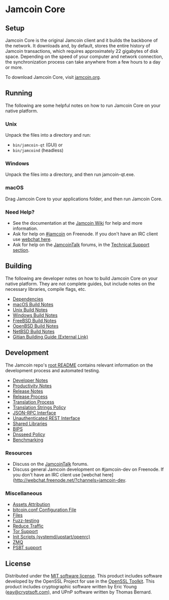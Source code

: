Jamcoin Core
=============

Setup
---------------------
Jamcoin Core is the original Jamcoin client and it builds the backbone of the network. It downloads and, by default, stores the entire history of Jamcoin transactions, which requires approximately 22 gigabytes of disk space. Depending on the speed of your computer and network connection, the synchronization process can take anywhere from a few hours to a day or more.

To download Jamcoin Core, visit [jamcoin.org](https://jamcoin.org/).

Running
---------------------
The following are some helpful notes on how to run Jamcoin Core on your native platform.

### Unix

Unpack the files into a directory and run:

- `bin/jamcoin-qt` (GUI) or
- `bin/jamcoind` (headless)

### Windows

Unpack the files into a directory, and then run jamcoin-qt.exe.

### macOS

Drag Jamcoin Core to your applications folder, and then run Jamcoin Core.

### Need Help?

* See the documentation at the [Jamcoin Wiki](https://jamcoin.info/)
for help and more information.
* Ask for help on [#jamcoin](http://webchat.freenode.net?channels=jamcoin) on Freenode. If you don't have an IRC client use [webchat here](http://webchat.freenode.net?channels=jamcoin).
* Ask for help on the [JamcoinTalk](https://jamcointalk.io/) forums, in the [Technical Support section](https://jamcointalk.io/c/technical-support).

Building
---------------------
The following are developer notes on how to build Jamcoin Core on your native platform. They are not complete guides, but include notes on the necessary libraries, compile flags, etc.

- [Dependencies](dependencies.md)
- [macOS Build Notes](build-osx.md)
- [Unix Build Notes](build-unix.md)
- [Windows Build Notes](build-windows.md)
- [FreeBSD Build Notes](build-freebsd.md)
- [OpenBSD Build Notes](build-openbsd.md)
- [NetBSD Build Notes](build-netbsd.md)
- [Gitian Building Guide (External Link)](https://github.com/bitcoin-core/docs/blob/master/gitian-building.md)

Development
---------------------
The Jamcoin repo's [root README](/README.md) contains relevant information on the development process and automated testing.

- [Developer Notes](developer-notes.md)
- [Productivity Notes](productivity.md)
- [Release Notes](release-notes.md)
- [Release Process](release-process.md)
- [Translation Process](translation_process.md)
- [Translation Strings Policy](translation_strings_policy.md)
- [JSON-RPC Interface](JSON-RPC-interface.md)
- [Unauthenticated REST Interface](REST-interface.md)
- [Shared Libraries](shared-libraries.md)
- [BIPS](bips.md)
- [Dnsseed Policy](dnsseed-policy.md)
- [Benchmarking](benchmarking.md)

### Resources
* Discuss on the [JamcoinTalk](https://jamcointalk.io/) forums.
* Discuss general Jamcoin development on #jamcoin-dev on Freenode. If you don't have an IRC client use [webchat here](http://webchat.freenode.net/?channels=jamcoin-dev.

### Miscellaneous
- [Assets Attribution](assets-attribution.md)
- [bitcoin.conf Configuration File](bitcoin-conf.md)
- [Files](files.md)
- [Fuzz-testing](fuzzing.md)
- [Reduce Traffic](reduce-traffic.md)
- [Tor Support](tor.md)
- [Init Scripts (systemd/upstart/openrc)](init.md)
- [ZMQ](zmq.md)
- [PSBT support](psbt.md)

License
---------------------
Distributed under the [MIT software license](/COPYING).
This product includes software developed by the OpenSSL Project for use in the [OpenSSL Toolkit](https://www.openssl.org/). This product includes
cryptographic software written by Eric Young ([eay@cryptsoft.com](mailto:eay@cryptsoft.com)), and UPnP software written by Thomas Bernard.
